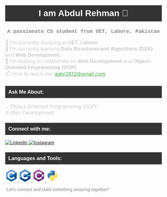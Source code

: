 <!-- Profile Header -->
<h1 align="center" style="font-family: Arial, sans-serif; color: #ffffff; background-color: #333333; padding: 10px;">I am Abdul Rehman 👋</h1>
<h3 align="center" style="font-family: 'Courier New', Courier, monospace; color: #888;">A passionate CS student from UET, Lahore, Pakistan</h3>

<!-- About Me Section -->
<p style="color: #cccccc; font-size: 16px;">
  🔭 I’m currently studying at <strong>UET, Lahore</strong>.<br>
  🌱 I’m currently learning <strong>Data Structures and Algorithms (DSA)</strong> and <strong>Web Development</strong>.<br>
  👯 I’m looking to collaborate on <strong>Web Development</strong> and <strong>Object-Oriented Programming (OOP)</strong>.<br>
  📫 How to reach me: <a href="mailto:aabr2612@gmail.com" style="color: #4CAF50;">aabr2612@gmail.com</a>
</p>

<!-- Ask Me About Section -->
<h3 style="font-family: Arial, sans-serif; color: #ffffff; background-color: #333333; padding: 10px;">Ask Me About:</h3>
<p style="color: #cccccc; font-size: 16px;">
  💡 Object-Oriented Programming (OOP)<br>
  🌐 Web Development
</p>

<!-- Connect with Me Section -->
<h3 style="font-family: Arial, sans-serif; color: #ffffff; background-color: #333333; padding: 10px;">Connect with me:</h3>
<p>
  <a href="https://linkedin.com/in/aabr2612" target="_blank">
    <img src="https://raw.githubusercontent.com/rahuldkjain/github-profile-readme-generator/master/src/images/icons/Social/linked-in-alt.svg" alt="LinkedIn" height="30" width="40" />
  </a>
  <a href="https://instagram.com/aabr2612" target="_blank">
    <img src="https://raw.githubusercontent.com/rahuldkjain/github-profile-readme-generator/master/src/images/icons/Social/instagram.svg" alt="Instagram" height="30" width="40" />
  </a>
</p>

<!-- Languages and Tools Section -->
<h3 style="font-family: Arial, sans-serif; color: #ffffff; background-color: #333333; padding: 10px;">Languages and Tools:</h3>
<p>
  <a href="https://www.cprogramming.com/" target="_blank" rel="noreferrer">
    <img src="https://raw.githubusercontent.com/devicons/devicon/master/icons/c/c-original.svg" alt="C" width="40" height="40"/>
  </a>
  <a href="https://www.w3schools.com/cpp/" target="_blank" rel="noreferrer">
    <img src="https://raw.githubusercontent.com/devicons/devicon/master/icons/cplusplus/cplusplus-original.svg" alt="C++" width="40" height="40"/>
  </a>
  <a href="https://www.w3schools.com/cs/" target="_blank" rel="noreferrer">
    <img src="https://raw.githubusercontent.com/devicons/devicon/master/icons/csharp/csharp-original.svg" alt="C#" width="40" height="40"/>
  </a>
  <a href="https://www.python.org" target="_blank" rel="noreferrer">
    <img src="https://raw.githubusercontent.com/devicons/devicon/master/icons/python/python-original.svg" alt="Python" width="40" height="40"/>
  </a>
</p>

<!-- Footer or Additional Section (Optional) -->
<p style="font-family: Arial, sans-serif; color: #888888; font-size: 14px;">
  "Let's connect and build something amazing together!"
</p>
